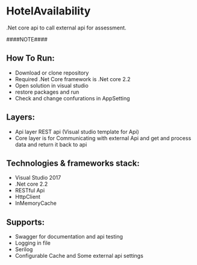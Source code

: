 # HotelAvailability
.Net core api to call external api for assessment. 

####NOTE####

## How To Run:
* Download or clone repository
* Required .Net Core framework is .Net core 2.2
* Open solution in visual studio
* restore packages and run
* Check and change confurations in AppSetting

## Layers:
* Api layer REST api (Visual studio template for Api)
* Core layer is for Communicating with external Api and get and process data and return it back to api

## Technologies & frameworks stack:
* Visual Studio 2017
* .Net core 2.2
* RESTful Api
* HttpClient
* InMemoryCache

## Supports:

* Swagger for documentation and api testing
* Logging in file
* Serilog
* Configurable Cache and Some external api settings 
